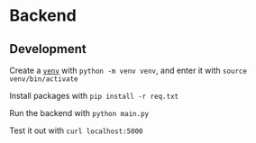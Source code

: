 # Backend

## Development

Create a [`venv`](https://docs.python.org/3/library/venv.html) with `python -m venv venv`, and enter it with `source venv/bin/activate`

Install packages with `pip install -r req.txt`

Run the backend with `python main.py`

Test it out with `curl localhost:5000`

